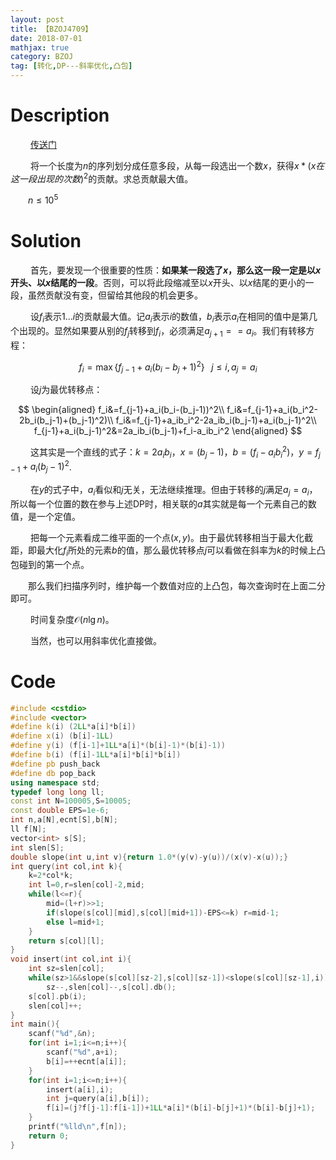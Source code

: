 ```yaml
---
layout: post
title: 【BZOJ4709】
date: 2018-07-01
mathjax: true
category: BZOJ
tag: [转化,DP---斜率优化,凸包]
---
```

# Description

 　　 [传送门](https://www.lydsy.com/JudgeOnline/problem.php?id=4709)

​	 　　将一个长度为$n$的序列划分成任意多段，从每一段选出一个数$x$，获得$x*(x在这一段出现的次数)^2$的贡献。求总贡献最大值。

 　　$n \le 10^5$


<!-- more -->
# Solution

​	 　　首先，要发现一个很重要的性质：**如果某一段选了$x$，那么这一段一定是以$x$开头、以$x$结尾的一段**。否则，可以将此段缩减至以$x$开头、以$x$结尾的更小的一段，虽然贡献没有变，但留给其他段的机会更多。

​	 　　设$f_i$表示$1...i$的贡献最大值。记$a_i$表示$i$的数值，$b_i$表示$a_i$在相同的值中是第几个出现的。显然如果要从别的$f_j$转移到$f_i$，必须满足$a_{j+1}==a_i$。我们有转移方程：

$$
f_i=\max \{f_{j-1}+a_i(b_i-b_j+1)^2\}\;\;\;j\le i,a_j=a_i
$$

​	 　　设$j$为最优转移点：

$$
\begin{aligned}
f_i&=f_{j-1}+a_i(b_i-(b_j-1))^2\\
f_i&=f_{j-1}+a_i(b_i^2-2b_i(b_j-1)+(b_j-1)^2)\\
f_i&=f_{j-1}+a_ib_i^2-2a_ib_i(b_j-1)+a_i(b_j-1)^2\\
f_{j-1}+a_i(b_j-1)^2&=2a_ib_i(b_j-1)+f_i-a_ib_i^2
\end{aligned}
$$

​	 　　这其实是一个直线的式子：$k=2a_ib_i$，$x=(b_j-1)$，$b=(f_i-a_ib_i^2)$，$y=f_{j-1}+a_i(b_j-1)^2$.

​	 　　在$y$的式子中，$a_i$看似和$j$无关，无法继续推理。但由于转移的$j$满足$a_j=a_i$，所以每一个位置的数在参与上述DP时，相关联的$a$其实就是每一个元素自己的数值，是一个定值。

​	 　　把每一个元素看成二维平面的一个点$(x,y)$。由于最优转移相当于最大化截距，即最大化$f_i$所处的元素$b$的值，那么最优转移点$j$可以看做在斜率为$k$的时候上凸包碰到的第一个点。

​	 　　那么我们扫描序列时，维护每一个数值对应的上凸包，每次查询时在上面二分即可。

​	 　　时间复杂度$\mathcal O(n \lg n)$。

​	 　　当然，也可以用斜率优化直接做。



# Code

```c++
#include <cstdio>
#include <vector>
#define k(i) (2LL*a[i]*b[i])
#define x(i) (b[i]-1LL)
#define y(i) (f[i-1]+1LL*a[i]*(b[i]-1)*(b[i]-1))
#define b(i) (f[i]-1LL*a[i]*b[i]*b[i])
#define pb push_back
#define db pop_back
using namespace std;
typedef long long ll;
const int N=100005,S=10005;
const double EPS=1e-6;
int n,a[N],ecnt[S],b[N];
ll f[N];
vector<int> s[S];
int slen[S];
double slope(int u,int v){return 1.0*(y(v)-y(u))/(x(v)-x(u));}
int query(int col,int k){
	k=2*col*k;
	int l=0,r=slen[col]-2,mid;
	while(l<=r){
		mid=(l+r)>>1;
		if(slope(s[col][mid],s[col][mid+1])-EPS<=k) r=mid-1;
		else l=mid+1;
	}
	return s[col][l];
}
void insert(int col,int i){
	int sz=slen[col];
	while(sz>1&&slope(s[col][sz-2],s[col][sz-1])<slope(s[col][sz-1],i)) 
		sz--,slen[col]--,s[col].db();
	s[col].pb(i);
	slen[col]++;
}
int main(){
	scanf("%d",&n);
	for(int i=1;i<=n;i++){
		scanf("%d",a+i);
		b[i]=++ecnt[a[i]];
	}
	for(int i=1;i<=n;i++){
		insert(a[i],i);
		int j=query(a[i],b[i]);
		f[i]=(j?f[j-1]:f[i-1])+1LL*a[i]*(b[i]-b[j]+1)*(b[i]-b[j]+1);
	}
	printf("%lld\n",f[n]);
	return 0;
}
```













